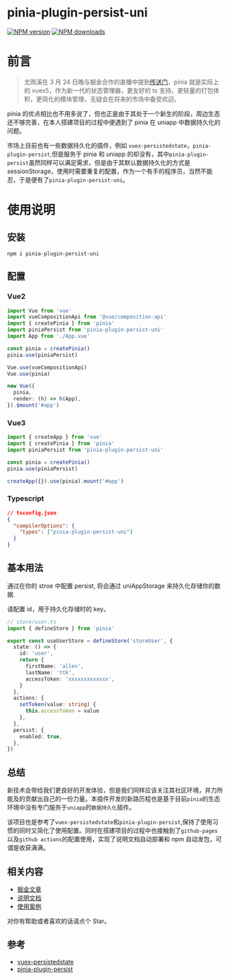 #  pinia-plugin-persist-uni

[![NPM version](https://img.shields.io/npm/v/pinia-plugin-persist-uni?color=a1b858&label=)](https://www.npmjs.com/package/pinia-plugin-persist-uni)
[![NPM downloads](https://img.shields.io/npm/dy/pinia-plugin-persist-uni.svg?style=flat)](https://npmjs.com/package/pinia-plugin-persist-uni)

# 前言

> 尤雨溪在 3 月 24 日晚与掘金合作的直播中提到[传送门](https://live.juejin.cn/4354/vue3)，pinia 就是实际上的 vuex5，作为新一代的状态管理器，更友好的 ts 支持，更轻量的打包体积，更简化的模块管理，无疑会在将来的市场中备受欢迎。

pinia 的优点相比也不用多说了，但也正是由于其处于一个新生的阶段，周边生态还不够完善，在本人搭建项目的过程中便遇到了 pinia 在 uniapp 中数据持久化的问题。

市场上目前也有一些数据持久化的插件，例如 `vuex-persistedstate`，`pinia-plugin-persist`,但是服务于 pinia 和 uniapp 的却没有，其中`pinia-plugin-persist`虽然同样可以满足需求，但是由于其默认数据持久化的方式是 sessionStorage，使用时需要重复的配置，作为一个有手的程序员，当然不能忍，于是便有了`pinia-plugin-persist-uni`。

# 使用说明

## 安装

`npm i pinia-plugin-persist-uni`

## 配置

### Vue2

```typescript
import Vue from 'vue'
import vueCompositionApi from '@vue/composition-api'
import { createPinia } from 'pinia'
import piniaPersist from 'pinia-plugin-persist-uni'
import App from './App.vue'

const pinia = createPinia()
pinia.use(piniaPersist)

Vue.use(vueCompositionApi)
Vue.use(pinia)

new Vue({
  pinia,
  render: (h) => h(App),
}).$mount('#app')
```

### Vue3

```typescript
import { createApp } from 'vue'
import { createPinia } from 'pinia'
import piniaPersist from 'pinia-plugin-persist-uni'

const pinia = createPinia()
pinia.use(piniaPersist)

createApp({}).use(pinia).mount('#app')
```

### Typescript

```json
// tsconfig.json
{
  "compilerOptions": {
    "types": ["pinia-plugin-persist-uni"]
  }
}
```

## 基本用法

通过在你的 stroe 中配置 persist, 将会通过 uniAppStorage 来持久化存储你的数据.

请配置 id，用于持久化存储时的 key。

```typescript
// store/user.ts
import { defineStore } from 'pinia'

export const useUserStore = defineStore('storeUser', {
  state: () => {
    id: 'user',
    return {
      firstName: 'allen',
      lastName: 'ttk',
      accessToken: 'xxxxxxxxxxxxx',
    }
  },
  actions: {
    setToken(value: string) {
      this.accessToken = value
    },
  },
  persist: {
    enabled: true,
  },
})
```

## 总结

新技术会带给我们更良好的开发体验，但是我们同样应该关注其社区环境，并力所能及的贡献出自己的一份力量。本插件开发的新路历程也是基于目前`pinia`的生态环境中没有专门服务于`uniapp`的`数据持久化`插件。

该项目也是参考了`vuex-persistedstate`和`pinia-plugin-persist`,保持了使用习惯的同时又简化了使用配置。同时在搭建项目的过程中也接触到了`github-pages`以及`github actions`的配置使用，实现了说明文档自动部署和 npm 自动发包，可谓是收获满满。

## 相关内容

- [掘金文章](https://juejin.cn/post/7081275565008748552)
- [说明文档](https://allen-1998.github.io/pinia-plugin-persist-uni/)
- [使用案例](https://github.com/Allen-1998/uni-vue3-vite-ts-pinia)

对你有帮助或者喜欢的话请点个 Star。

## 参考

- [vuex-persistedstate](https://github.com/robinvdvleuten/vuex-persistedstate)
- [pinia-plugin-persist](https://github.com/Seb-L/pinia-plugin-persist)
